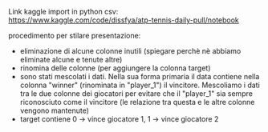 Link kaggle import in python csv: https://www.kaggle.com/code/dissfya/atp-tennis-daily-pull/notebook

procedimento per stilare presentazione:
- eliminazione di alcune colonne inutili (spiegare perchè nè abbiamo eliminate alcune e tenute altre)
- rinomina delle colonne (per aggiungere la colonna target)
- sono stati mescolati i dati. Nella sua forma primaria il data contiene nella colonna "winner" (rinominata in "player_1") il vincitore. Mescoliamo i dati tra le due colonne dei giocatori per evitare che il "player_1" sia sempre riconosciuto come il vincitore (le relazione tra questa e le altre colonne vengono mantenute)
- target contiene 0 -> vince giocatore 1,  1 -> vince giocatore 2
